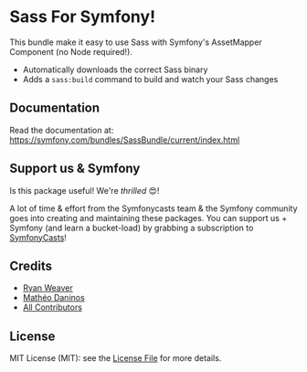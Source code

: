Sass For Symfony!
=================

This bundle make it easy to use Sass with Symfony's AssetMapper Component
(no Node required!).

- Automatically downloads the correct Sass binary
- Adds a ``sass:build`` command to build and watch your Sass changes

## Documentation

Read the documentation at: https://symfony.com/bundles/SassBundle/current/index.html

## Support us & Symfony

Is this package useful! We're *thrilled* 😍!

A lot of time & effort from the Symfonycasts team & the Symfony community
goes into creating and maintaining these packages. You can support us +
Symfony (and learn a bucket-load) by grabbing a subscription to [SymfonyCasts](https://symfonycasts.com)!

## Credits

- [Ryan Weaver](https://github.com/weaverryan)
- [Mathéo Daninos](https://github.com/Webmamba)
- [All Contributors](../../contributors)

## License

MIT License (MIT): see the [License File](LICENSE.md) for more details.
